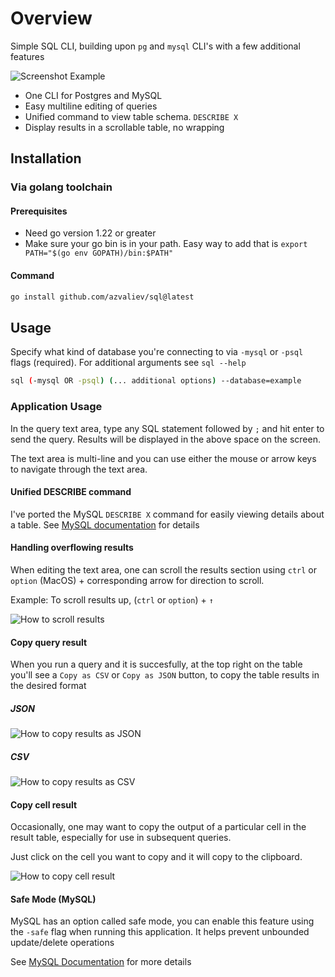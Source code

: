 # Overview

Simple SQL CLI, building upon `pg` and `mysql` CLI's with a few additional features

![Screenshot Example](https://raw.githubusercontent.com/azvaliev/sql/master/assets/main.png)

- One CLI for Postgres and MySQL
- Easy multiline editing of queries
- Unified command to view table schema. `DESCRIBE X`
- Display results in a scrollable table, no wrapping


## Installation

### Via golang toolchain

#### Prerequisites

- Need go version 1.22 or greater
- Make sure your go bin is in your path.
    Easy way to add that is `export PATH="$(go env GOPATH)/bin:$PATH"`

#### Command

```bash
go install github.com/azvaliev/sql@latest
```

## Usage

Specify what kind of database you're connecting to via `-mysql` or `-psql` flags (required).
For additional arguments see `sql --help`

```bash
sql (-mysql OR -psql) (... additional options) --database=example
```

### Application Usage

In the query text area, type any SQL statement followed by `;` and hit enter to send the query. Results will be displayed in the above space on the screen.

The text area is multi-line and you can use either the mouse or arrow keys to navigate through the text area.

#### Unified DESCRIBE command

I've ported the MySQL `DESCRIBE X` command for easily viewing details about a table. See [MySQL documentation](https://dev.mysql.com/doc/refman/8.4/en/show-columns.html) for details

#### Handling overflowing results

When editing the text area, one can scroll the results section using `ctrl` or `option` (MacOS) + corresponding arrow for direction to scroll.

Example: To scroll results up, (`ctrl` or `option`) + `↑`

![How to scroll results](https://raw.githubusercontent.com/azvaliev/sql/master/assets/usage/scroll-results.gif)

#### Copy query result

When you run a query and it is succesfully, at the top right on the table you'll see a `Copy as CSV` or `Copy as JSON` button, to copy the table results in the desired format

##### JSON

![How to copy results as JSON](https://raw.githubusercontent.com/azvaliev/sql/master/assets/usage/copy-results-as-json.gif)

##### CSV

![How to copy results as CSV](https://raw.githubusercontent.com/azvaliev/sql/master/assets/usage/copy-results-as-csv.gif)

#### Copy cell result

Occasionally, one may want to copy the output of a particular cell in the result table, especially for use in subsequent queries.

Just click on the cell you want to copy and it will copy to the clipboard.

![How to copy cell result](https://raw.githubusercontent.com/azvaliev/sql/master/assets/usage/copy-cell-results.gif)


#### Safe Mode (MySQL)

MySQL has an option called safe mode, you can enable this feature using the `-safe` flag when running this application. It helps prevent unbounded update/delete operations

See [MySQL Documentation](https://dev.mysql.com/doc/refman/8.4/en/mysql-tips.html#safe-updates) for more details
